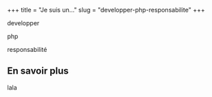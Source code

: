 +++
title = "Je suis un..."
slug = "developper-php-responsabilite"
+++


developper

php

responsabilité

## En savoir plus

lala
